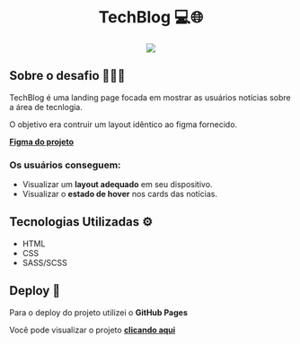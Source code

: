 
<div align="center">
    <h1>TechBlog 💻🌐</h1> 
    <img src="https://github.com/gabrielalencs/Desafios-CodeLab/assets/127636935/63f2774c-1dc1-4b7e-8cf7-4c28f99c8d55">
</div>


<h2>Sobre o desafio 👨🏻‍💻</h2>
<p>TechBlog é uma landing page focada em mostrar as usuários notícias sobre a área de tecnlogia.</p>
<p>O objetivo era contruir um layout idêntico ao figma fornecido. </p>
<p> <a href="https://www.figma.com/design/Yb9IBH56g7T1hdIyZ3BMNO/Desafios---CodeLab?node-id=3725-2&t=u2dlws0ey5vk5AKk-0"><b>Figma do projeto</b></a></p>


<h3> Os usuários conseguem: </h3>
<ul>
  <li>Visualizar um <b>layout adequado</b> em seu dispositivo.</li>
  <li>Visualizar o <b>estado de hover</b> nos cards das notícias.</li>
</ul>


<h2>Tecnologias Utilizadas ⚙️</h1> 
<ul>
  <li>HTML</li>
  <li>CSS</li>
  <li>SASS/SCSS</li>
</ul>


<h2>Deploy 🚀</h3>
<p>Para o deploy do projeto utilizei o <b>GitHub Pages</b> </p>
<p>Você pode visualizar o projeto <a href="https://gabrielalencs.github.io/Desafios-CodeLab/desafio_03/"> <b>clicando aqui</b> </a> </p>
